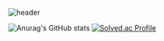 ![header](https://capsule-render.vercel.app/api?type=waving&color=auto&height=280&section=header&text=Sumin's%20Github&fontSize=90&animation=fadeIn&fontAlignY=37&desc=Developer%20who%20helps%20people&descAlignY=58&descAlign=50)


![Anurag's GitHub stats](https://github-readme-stats.vercel.app/api?username=sumina729&show_icons=true&theme=dark) [![Solved.ac Profile](http://mazassumnida.wtf/api/v2/generate_badge?boj=sumina729)](https://solved.ac/sumina729)

<!--
**sumina729/sumina729** is a ✨ _special_ ✨ repository because its `README.md` (this file) appears on your GitHub profile.

Here are some ideas to get you started:

- 🔭 I’m currently working on ...
- 🌱 I’m currently learning ...
- 👯 I’m looking to collaborate on ...
- 🤔 I’m looking for help with ...
- 💬 Ask me about ...
- 📫 How to reach me: ...
- 😄 Pronouns: ...
- ⚡ Fun fact: ...
-->

